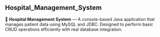 ## Hospital_Management_System

🏥 **Hospital Management System** — A console-based Java application that manages patient data using MySQL and JDBC.
Designed to perform basic CRUD operations efficiently with real database integration.
